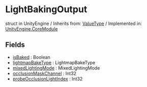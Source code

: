 # LightBakingOutput
struct in UnityEngine
 / Inherits from: <a href="https://docs.unity3d.com/6000.1/Documentation/ScriptReference/ValueType.html">ValueType</a> / Implemented in: <a href="https://docs.unity3d.com/6000.1/Documentation/ScriptReference/UnityEngine.CoreModule.html">UnityEngine.CoreModule</a>

## Fields
- <a href="https://docs.unity3d.com/6000.1/Documentation/ScriptReference/LightBakingOutput-isBaked.html">isBaked</a> : Boolean
- <a href="https://docs.unity3d.com/6000.1/Documentation/ScriptReference/LightBakingOutput-lightmapBakeType.html">lightmapBakeType</a> : LightmapBakeType
- <a href="https://docs.unity3d.com/6000.1/Documentation/ScriptReference/LightBakingOutput-mixedLightingMode.html">mixedLightingMode</a> : MixedLightingMode
- <a href="https://docs.unity3d.com/6000.1/Documentation/ScriptReference/LightBakingOutput-occlusionMaskChannel.html">occlusionMaskChannel</a> : Int32
- <a href="https://docs.unity3d.com/6000.1/Documentation/ScriptReference/LightBakingOutput-probeOcclusionLightIndex.html">probeOcclusionLightIndex</a> : Int32
